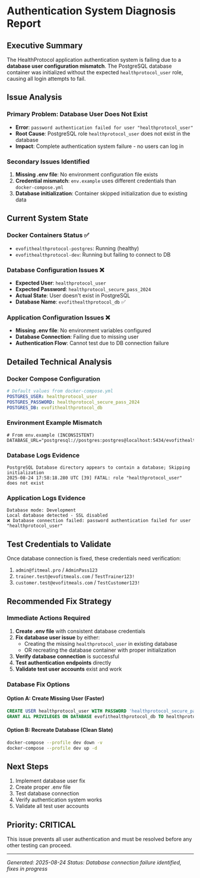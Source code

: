 # Authentication System Diagnosis Report

## Executive Summary
The HealthProtocol application authentication system is failing due to a **database user configuration mismatch**. The PostgreSQL database container was initialized without the expected `healthprotocol_user` role, causing all login attempts to fail.

## Issue Analysis

### Primary Problem: Database User Does Not Exist
- **Error**: `password authentication failed for user "healthprotocol_user"`
- **Root Cause**: PostgreSQL role `healthprotocol_user` does not exist in the database
- **Impact**: Complete authentication system failure - no users can log in

### Secondary Issues Identified
1. **Missing .env file**: No environment configuration file exists
2. **Credential mismatch**: `env.example` uses different credentials than `docker-compose.yml`
3. **Database initialization**: Container skipped initialization due to existing data

## Current System State

### Docker Containers Status ✅
- `evofithealthprotocol-postgres`: Running (healthy)
- `evofithealthprotocol-dev`: Running but failing to connect to DB

### Database Configuration Issues ❌
- **Expected User**: `healthprotocol_user`
- **Expected Password**: `healthprotocol_secure_pass_2024`
- **Actual State**: User doesn't exist in PostgreSQL
- **Database Name**: `evofithealthprotocol_db` ✅

### Application Configuration Issues ❌
- **Missing .env file**: No environment variables configured
- **Database Connection**: Failing due to missing user
- **Authentication Flow**: Cannot test due to DB connection failure

## Detailed Technical Analysis

### Docker Compose Configuration
```yaml
# Default values from docker-compose.yml
POSTGRES_USER: healthprotocol_user
POSTGRES_PASSWORD: healthprotocol_secure_pass_2024
POSTGRES_DB: evofithealthprotocol_db
```

### Environment Example Mismatch
```env
# From env.example (INCONSISTENT)
DATABASE_URL="postgresql://postgres:postgres@localhost:5434/evofithealthprotocol_db"
```

### Database Logs Evidence
```
PostgreSQL Database directory appears to contain a database; Skipping initialization
2025-08-24 17:58:18.280 UTC [39] FATAL: role "healthprotocol_user" does not exist
```

### Application Logs Evidence
```
Database mode: Development
Local database detected - SSL disabled
❌ Database connection failed: password authentication failed for user "healthprotocol_user"
```

## Test Credentials to Validate
Once database connection is fixed, these credentials need verification:
1. `admin@fitmeal.pro` / `AdminPass123`
2. `trainer.test@evofitmeals.com` / `TestTrainer123!`
3. `customer.test@evofitmeals.com` / `TestCustomer123!`

## Recommended Fix Strategy

### Immediate Actions Required
1. **Create .env file** with consistent database credentials
2. **Fix database user issue** by either:
   - Creating the missing `healthprotocol_user` in existing database
   - OR recreating the database container with proper initialization
3. **Verify database connection** is successful
4. **Test authentication endpoints** directly
5. **Validate test user accounts** exist and work

### Database Fix Options

#### Option A: Create Missing User (Faster)
```sql
CREATE USER healthprotocol_user WITH PASSWORD 'healthprotocol_secure_pass_2024';
GRANT ALL PRIVILEGES ON DATABASE evofithealthprotocol_db TO healthprotocol_user;
```

#### Option B: Recreate Database (Clean Slate)
```bash
docker-compose --profile dev down -v
docker-compose --profile dev up -d
```

## Next Steps
1. Implement database user fix
2. Create proper .env file
3. Test database connection
4. Verify authentication system works
5. Validate all test user accounts

## Priority: CRITICAL
This issue prevents all user authentication and must be resolved before any other testing can proceed.

---
*Generated: 2025-08-24*
*Status: Database connection failure identified, fixes in progress*